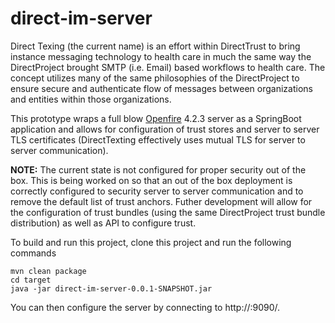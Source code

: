 # direct-im-server
Direct Texing (the current name) is an effort within DirectTrust to bring instance messaging technology to health care in much the same way the DirectProject brought SMTP (i.e. Email) based workflows to health care.  The concept utilizes many of the same philosophies of the DirectProject to ensure secure and authenticate flow of messages between organizations and entities within those organizations.

This prototype wraps a full blow [Openfire](https://www.igniterealtime.org/projects/openfire/) 4.2.3 server as a SpringBoot application and allows for configuration of trust stores and server to server TLS certificates (DirectTexting effectively uses mutual TLS for server to server communication).

**NOTE:** The current state is not configured for proper security out of the box.  This is being worked on so that an out of the box deployment is correctly configured to security server to server communication and to remove the default list of trust anchors.  Futher development will allow for the configuration of trust bundles (using the same DirectProject trust bundle distribution) as well as API to configure trust.

To build and run this project, clone this project and run the following commands
```
mvn clean package
cd target
java -jar direct-im-server-0.0.1-SNAPSHOT.jar
```

You can then configure the server by connecting to http://<server>:9090/.
